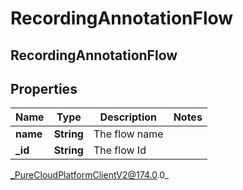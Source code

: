 # RecordingAnnotationFlow

## RecordingAnnotationFlow

## Properties

|Name | Type | Description | Notes|
|------------ | ------------- | ------------- | -------------|
| **name** | **String** | The flow name | |
| **_id** | **String** | The flow Id | |



_PureCloudPlatformClientV2@174.0.0_
